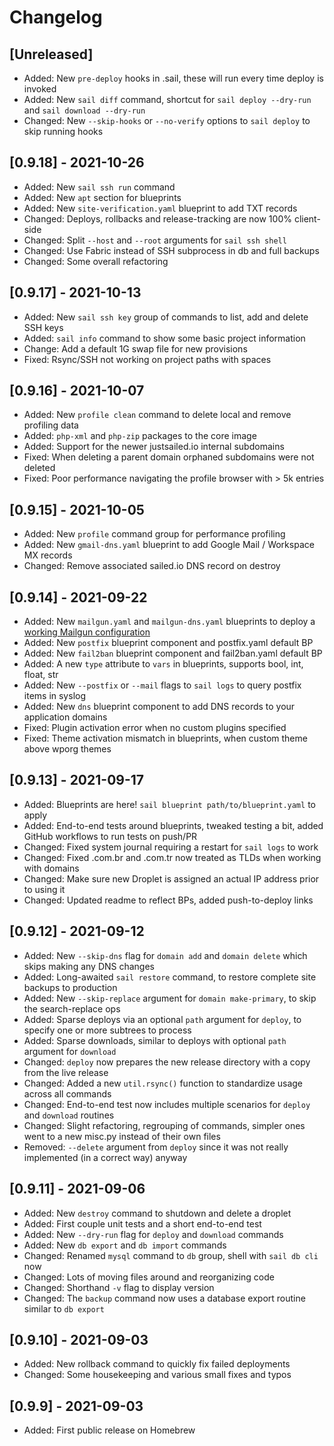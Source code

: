 # Changelog

## [Unreleased]

* Added: New `pre-deploy` hooks in .sail, these will run every time deploy is invoked
* Added: New `sail diff` command, shortcut for `sail deploy --dry-run` and `sail download --dry-run`
* Changed: New `--skip-hooks` or `--no-verify` options to `sail deploy` to skip running hooks

## [0.9.18] - 2021-10-26

* Added: New `sail ssh run` command
* Added: New `apt` section for blueprints
* Added: New `site-verification.yaml` blueprint to add TXT records
* Changed: Deploys, rollbacks and release-tracking are now 100% client-side
* Changed: Split `--host` and `--root` arguments for `sail ssh shell`
* Changed: Use Fabric instead of SSH subprocess in db and full backups
* Changed: Some overall refactoring

## [0.9.17] - 2021-10-13

* Added: New `sail ssh key` group of commands to list, add and delete SSH keys
* Added: `sail info` command to show some basic project information
* Change: Add a default 1G swap file for new provisions
* Fixed: Rsync/SSH not working on project paths with spaces

## [0.9.16] - 2021-10-07

* Added: New `profile clean` command to delete local and remove profiling data
* Added: `php-xml` and `php-zip` packages to the core image
* Added: Support for the newer justsailed.io internal subdomains
* Fixed: When deleting a parent domain orphaned subdomains were not deleted
* Fixed: Poor performance navigating the profile browser with > 5k entries

## [0.9.15] - 2021-10-05

* Added: New `profile` command group for performance profiling
* Added: New `gmail-dns.yaml` blueprint to add Google Mail / Workspace MX records
* Changed: Remove associated sailed.io DNS record on destroy

## [0.9.14] - 2021-09-22

* Added: New `mailgun.yaml` and `mailgun-dns.yaml` blueprints to deploy a [working Mailgun configuration](https://konstantin.blog/2021/mailgun-wordpress-sail-cli/)
* Added: New `postfix` blueprint component and postfix.yaml default BP
* Added: New `fail2ban` blueprint component and fail2ban.yaml default BP
* Added: A new `type` attribute to `vars` in blueprints, supports bool, int, float, str
* Added: New `--postfix` or `--mail` flags to `sail logs` to query postfix items in syslog
* Added: New `dns` blueprint component to add DNS records to your application domains
* Fixed: Plugin activation error when no custom plugins specified
* Fixed: Theme activation mismatch in blueprints, when custom theme above wporg themes

## [0.9.13] - 2021-09-17

* Added: Blueprints are here! `sail blueprint path/to/blueprint.yaml` to apply
* Added: End-to-end tests around blueprints, tweaked testing a bit, added GitHub workflows to run tests on push/PR
* Changed: Fixed system journal requiring a restart for `sail logs` to work
* Changed: Fixed .com.br and .com.tr now treated as TLDs when working with domains
* Changed: Make sure new Droplet is assigned an actual IP address prior to using it
* Changed: Updated readme to reflect BPs, added push-to-deploy links

## [0.9.12] - 2021-09-12

* Added: New `--skip-dns` flag for `domain add` and `domain delete` which skips making any DNS changes
* Added: Long-awaited `sail restore` command, to restore complete site backups to production
* Added: New `--skip-replace` argument for `domain make-primary`, to skip the search-replace ops
* Added: Sparse deploys via an optional `path` argument for `deploy`, to specify one or more subtrees to process
* Added: Sparse downloads, similar to deploys with optional `path` argument for `download`
* Changed: `deploy` now prepares the new release directory with a copy from the live release
* Changed: Added a new `util.rsync()` function to standardize usage across all commands
* Changed: End-to-end test now includes multiple scenarios for `deploy` and `download` routines
* Changed: Slight refactoring, regrouping of commands, simpler ones went to a new misc.py instead of their own files
* Removed: `--delete` argument from `deploy` since it was not really implemented (in a correct way) anyway

## [0.9.11] - 2021-09-06

* Added: New `destroy` command to shutdown and delete a droplet
* Added: First couple unit tests and a short end-to-end test
* Added: New `--dry-run` flag for `deploy` and `download` commands
* Added: New `db export` and `db import` commands
* Changed: Renamed `mysql` command to `db` group, shell with `sail db cli` now
* Changed: Lots of moving files around and reorganizing code
* Changed: Shorthand `-v` flag to display version
* Changed: The `backup` command now uses a database export routine similar to `db export`

## [0.9.10] - 2021-09-03

* Added: New rollback command to quickly fix failed deployments
* Changed: Some housekeeping and various small fixes and typos

## [0.9.9] - 2021-09-03

* Added: First public release on Homebrew
